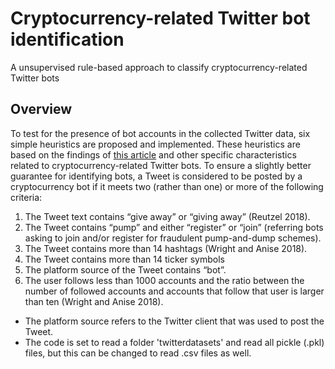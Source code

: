 # Cryptocurrency-related Twitter bot identification

A unsupervised rule-based approach to classify cryptocurrency-related Twitter bots

## Overview

To test for the presence of bot accounts in the collected Twitter data, six simple heuristics are  proposed and implemented. These heuristics are based on the findings of [this article](https://www.coindesk.com/6-outrageous-moments-crypto-twitter-scam-history/) and other specific characteristics related to cryptocurrency-related Twitter bots.  To ensure a slightly better guarantee for identifying
bots, a Tweet is considered to be posted by a cryptocurrency bot if it meets two (rather than one)
or more of the following criteria:
  1. The Tweet text contains “give away” or “giving away” (Reutzel 2018).
  2. The Tweet contains “pump” and either “register” or “join” (referring bots asking to join and/or
register for fraudulent pump-and-dump schemes).
  3. The Tweet contains more than 14 hashtags (Wright and Anise 2018).
  4. The Tweet contains more than 14 ticker symbols 
  5. The platform source of the Tweet contains “bot”.
  6. The user follows less than 1000 accounts and the ratio between the number of followed
accounts and accounts that follow that user is larger than ten (Wright and Anise 2018).
- The platform source refers to the Twitter client that was used to post the Tweet.
- The code is set to read a folder 'twitterdatasets' and read all pickle (.pkl) files, but this can be changed to read .csv files as well. 
